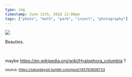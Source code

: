```yaml
---
type: img
timestamp: June 11th, 2016 12:00pm
tags: ["photo", "moth", "park", "insect", "photography"]
---
```

<img src="https://saturdayxiii.github.io/media/media/145763608733.jpg"/>
                                                                                          
Beauties.

<br/>

maybe <a href="https://en.wikipedia.org/wiki/Hyalophora_columbia" target="_blank">https://en.wikipedia.org/wiki/Hyalophora_columbia</a> ?
 
                                    
                
                
                
                
                                
<small>source: https://saturdayxiii.tumblr.com/post/145763608733</small>